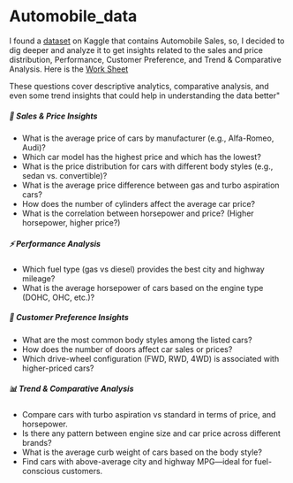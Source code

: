 # Automobile_data
I found a [dataset](https://www.kaggle.com/datasets/sumaya23abdul/automobile-database) on Kaggle that contains Automobile Sales, so, I decided to dig deeper and analyze it to get insights related to the sales and price distribution, Performance, Customer Preference, and Trend & Comparative Analysis.
Here is the [Work Sheet]([Automobile_data.xlsx](https://github.com/user-attachments/files/18664186/Automobile_data.xlsx))

These questions cover descriptive analytics, comparative analysis, and even some trend insights that could help in understanding the data better"

##### 🚗 Sales & Price Insights
- What is the average price of cars by manufacturer (e.g., Alfa-Romeo, Audi)? 
- Which car model has the highest price and which has the lowest? 
- What is the price distribution for cars with different body styles (e.g., sedan vs. convertible)? 
- What is the average price difference between gas and turbo aspiration cars? 
- How does the number of cylinders affect the average car price? 
- What is the correlation between horsepower and price? (Higher horsepower, higher price?) 


##### ⚡ Performance Analysis
- Which fuel type (gas vs diesel) provides the best city and highway mileage? 
- What is the average horsepower of cars based on the engine type (DOHC, OHC, etc.)? 

##### 🚙 Customer Preference Insights
- What are the most common body styles among the listed cars? 
- How does the number of doors affect car sales or prices? 
- Which drive-wheel configuration (FWD, RWD, 4WD) is associated with higher-priced cars? 

##### 📊 Trend & Comparative Analysis
- Compare cars with turbo aspiration vs standard in terms of price, and horsepower. 
- Is there any pattern between engine size and car price across different brands? 
- What is the average curb weight of cars based on the body style? 
- Find cars with above-average city and highway MPG—ideal for fuel-conscious customers. 



